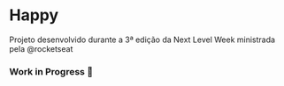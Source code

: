 # Happy
Projeto desenvolvido durante a 3ª edição da Next Level Week ministrada pela @rocketseat

### Work in Progress 🚧
